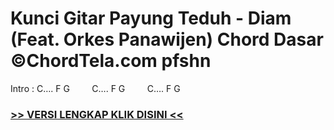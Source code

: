 
 # Kunci Gitar Payung Teduh - Diam (Feat. Orkes Panawijen) Chord Dasar ©ChordTela.com pfshn


Intro : C…. F G         C…. F G         C…. F G

###  <a href="https://shortlighzx.web.app?sq=Kunci Gitar Payung Teduh - Diam (Feat. Orkes Panawijen) Chord Dasar ©ChordTela.com"> >> VERSI LENGKAP KLIK DISINI << </a>
